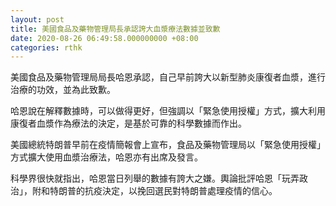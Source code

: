 ```yaml
---
layout: post
title: 美國食品及藥物管理局長承認誇大血漿療法數據並致歉
date: 2020-08-26 06:49:58.000000000 +08:00
categories: rthk
---
```


美國食品及藥物管理局局長哈恩承認，自己早前誇大以新型肺炎康復者血漿，進行治療的功效，並為此致歉。

哈恩說在解釋數據時，可以做得更好，但強調以「緊急使用授權」方式，擴大利用康復者血漿作為療法的決定，是基於可靠的科學數據而作出。

美國總統特朗普早前在疫情簡報會上宣布，食品及藥物管理局以「緊急使用授權」方式擴大使用血漿治療法，哈恩亦有出席及發言。

科學界很快就指出，哈恩當日列舉的數據有誇大之嫌。輿論批評哈恩「玩弄政治」，附和特朗普的抗疫決定，以挽回選民對特朗普處理疫情的信心。
